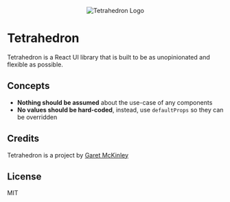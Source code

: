 <p align="center">
  <img src='https://i.imgur.com/5fgTysV.jpg' alt='Tetrahedron Logo'/>
</p>

# Tetrahedron

Tetrahedron is a React UI library that is built to be as unopinionated and flexible as possible.

## Concepts

- **Nothing should be assumed** about the use-case of any components
- **No values should be hard-coded**, instead, use `defaultProps` so they can be overridden

## Credits

Tetrahedron is a project by [Garet McKinley](https://github.com/garetmckinley)

## License

MIT
